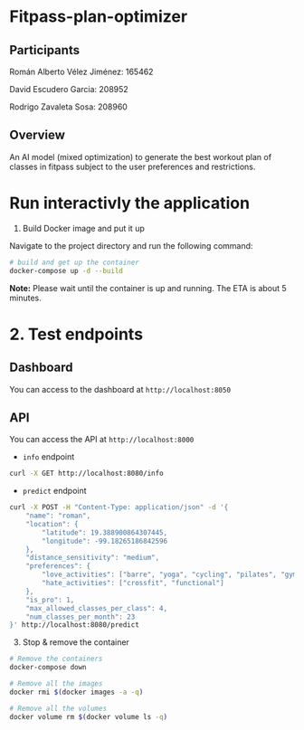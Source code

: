 # Fitpass-plan-optimizer
## Participants
Román Alberto Vélez Jiménez: 165462

David Escudero Garcia: 208952

Rodrigo Zavaleta Sosa: 208960

## Overview
An AI model (mixed optimization) to generate the best workout plan of classes in fitpass subject to the user preferences and restrictions. 

# Run interactivly the application
1. Build Docker image and put it up

Navigate to the project directory and run the following command:

```bash
# build and get up the container
docker-compose up -d --build
```

**Note:** Please wait until the container is up and running. The ETA is about 5 minutes.


# 2. Test endpoints
## Dashboard
You can access to the dashboard at `http://localhost:8050`

## API
You can access the API at `http://localhost:8000` 

- `info` endpoint
```bash
curl -X GET http://localhost:8080/info
```

- `predict` endpoint
```bash
curl -X POST -H "Content-Type: application/json" -d '{
    "name": "roman",
    "location": {
        "latitude": 19.388900864307445,
        "longitude": -99.18265186842596
    },
    "distance_sensitivity": "medium",
    "preferences": {
        "love_activities": ["barre", "yoga", "cycling", "pilates", "gym"],
        "hate_activities": ["crossfit", "functional"]
    },
    "is_pro": 1,
    "max_allowed_classes_per_class": 4,
    "num_classes_per_month": 23
}' http://localhost:8080/predict
```




3. Stop & remove the container
```bash
# Remove the containers
docker-compose down

# Remove all the images
docker rmi $(docker images -a -q)

# Remove all the volumes
docker volume rm $(docker volume ls -q)
```